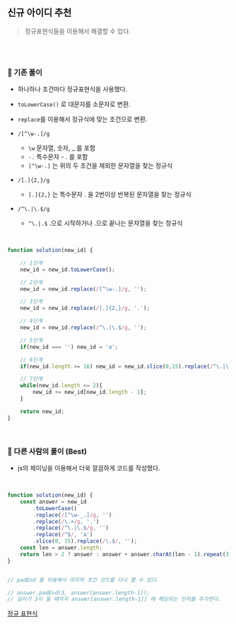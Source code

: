 ## 신규 아이디 추천
> 정규표현식들을 이용해서 해결할 수 있다.     

<br><br>

### 🪫 기존 풀이     

- 하나하나 조건마다 정규표현식을 사용했다.     

- `toLowerCase()` 로 대문자를 소문자로 변환.   

- `replace`를 이용해서 정규식에 맞는 조건으로 변환.   

- `/[^\w-.]/g`   
  - `\w` 문자열, 숫자, _ 를 포함   
  - `-.` 특수문자 -  .   를 포함   
  - `[^\w-.]` 는 위의 두 조건을 제외한 문자열을 찾는 정규식   

- `/[.]{2,}/g`   
  - `[.]{2,}` 는 특수문자 . 을 2번이상 반복된 문자열을 찾는 정규식   

- `/^\.|\.$/g`   
  - `^\.|.$` .으로 시작하거나 .으로 끝나는 문자열을 찾는 정규식

<br>

```javascript
function solution(new_id) {

    // 1단계
    new_id = new_id.toLowerCase();

    // 2단계
    new_id = new_id.replace(/[^\w-.]/g, '');

    // 3단계
    new_id = new_id.replace(/[.]{2,}/g, '.');

    // 4단계
    new_id = new_id.replace(/^\.|\.$/g, '');

    // 5단계
    if(new_id === '') new_id = 'a';

    // 6단계
    if(new_id.length >= 16) new_id = new_id.slice(0,15).replace(/^\.|\.$/g, '');

    // 7단계
    while(new_id.length <= 2){
        new_id += new_id[new_id.length - 1];
    }

    return new_id;
}
```   

<br>

### 🔋 다른 사람의 풀이 (Best)     

- js의 체이닝을 이용해서 더욱 깔끔하게 코드를 작성했다.   

<br>

```javascript
function solution(new_id) {
    const answer = new_id
        .toLowerCase()
        .replace(/[^\w-_.]/g, '')
        .replace(/\.+/g, '.') 
        .replace(/^\.|\.$/g, '')
        .replace(/^$/, 'a')
        .slice(0, 15).replace(/\.$/, ''); 
    const len = answer.length;
    return len > 2 ? answer : answer + answer.charAt(len - 1).repeat(3 - len);
}


// padEnd 를 이용해서 마지막 조건 코드를 다시 짤 수 있다.   

// answer.padEnd(3, answer[answer.length-1]); 
// 길이가 3이 될 때까지 answer[answer.length-1]] 에 해당되는 인자를 추가한다.   

```   



<a href="https://github.com/jiyun1006/TIL/blob/main/JS/regexp.md">정규 표현식</a>



